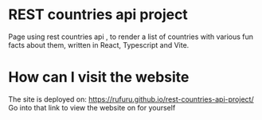 # REST countries api project
Page using rest countries api , to render a list of countries with various fun facts about them, written in React, Typescript and Vite.
# How can I visit the website
The site is deployed on: https://rufuru.github.io/rest-countries-api-project/
Go into that link to view the website on for yourself
